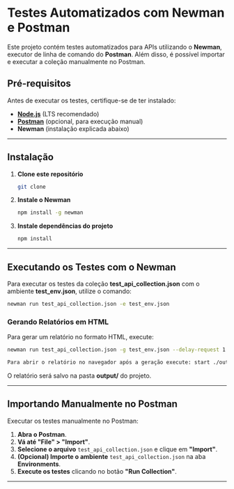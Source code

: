 # Testes Automatizados com Newman e Postman

Este projeto contém testes automatizados para APIs utilizando o **Newman**, executor de linha de comando do **Postman**. Além disso, é possível importar e executar a coleção manualmente no Postman.

## Pré-requisitos

Antes de executar os testes, certifique-se de ter instalado:

- **[Node.js](https://nodejs.org/)** (LTS recomendado)
- **[Postman](https://www.postman.com/)** (opcional, para execução manual)
- **Newman** (instalação explicada abaixo)

---

##  Instalação

1. **Clone este repositório**  
   ```sh
   git clone 
   ```

2. **Instale o Newman**  
   ```sh
   npm install -g newman
   ```

3. **Instale dependências do projeto**  
   ```sh
   npm install
   ```

---

##  Executando os Testes com o Newman

Para executar os testes da coleção **test_api_collection.json** com o ambiente **test_env.json**, utilize o comando:

```sh
newman run test_api_collection.json -e test_env.json
```

### Gerando Relatórios em HTML

Para gerar um relatório no formato HTML, execute:

```sh
newman run test_api_collection.json -g test_env.json --delay-request 1 --reporters cli,htmlextra --reporter-htmlextra-export ./output/Report.html

Para abrir o relatório no navegador após a geração execute: start ./output/Report.html

```

O relatório será salvo na pasta **output/** do projeto.

---

##  Importando Manualmente no Postman

Executar os testes manualmente no Postman:

1. **Abra o Postman**.
2. **Vá até "File" > "Import"**.
3. **Selecione o arquivo** `test_api_collection.json` e clique em **"Import"**.
4. **(Opcional) Importe o ambiente** `test_api_collection.json` na aba **Environments**.
5. **Execute os testes** clicando no botão **"Run Collection"**.

---